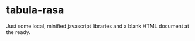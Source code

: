 tabula-rasa
===========

Just some local, minified javascript libraries and a blank HTML document at the ready.